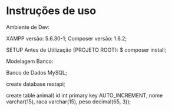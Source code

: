 # Instruções de uso
Ambiente de Dev:

XAMPP versão: 5.6.30-1;
Composer versão: 1.6.2;

SETUP Antes de Utilização
{PROJETO ROOT}: $ composer install;

Modelagem Banco:

Banco de Dados MySQL;

create database restapi;

create table animal(
	id int primary key AUTO_INCREMENT,
    nome varchar(15),
    raca varchar(15),
    peso decimal(65, 3));

